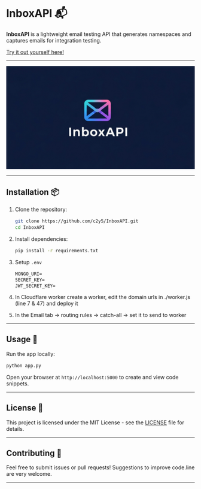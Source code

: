 # InboxAPI 📬

**InboxAPI** is a lightweight email testing API that generates namespaces and captures emails for integration testing.

[Try it out yourself here!](https://inbox.aesis.xyz/)

---

![Banner](./InboxAPIBanner.png)

---

## Installation 📦

1. Clone the repository:

   ```bash
   git clone https://github.com/c2y5/InboxAPI.git
   cd InboxAPI
   ```

2. Install dependencies:

   ```bash
   pip install -r requirements.txt
   ```

3. Setup ``.env``
   
   ```
   MONGO_URI=
   SECRET_KEY=
   JWT_SECRET_KEY=
   ```

4. In Cloudflare worker create a worker, edit the domain urls in ./worker.js (line 7 & 47) and deploy it

5. In the Email tab -> routing rules -> catch-all -> set it to send to worker

---

## Usage 🚀

Run the app locally:

```bash
python app.py
```

Open your browser at `http://localhost:5000` to create and view code snippets.

---

## License 📄

This project is licensed under the MIT License - see the [LICENSE](./LICENSE) file for details.

---

## Contributing 🤝

Feel free to submit issues or pull requests! Suggestions to improve code.line are very welcome.

---
